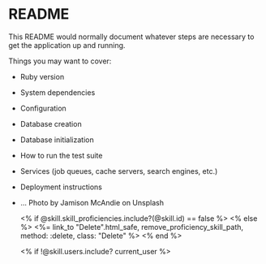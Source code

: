 # README

This README would normally document whatever steps are necessary to get the
application up and running.

Things you may want to cover:

* Ruby version

* System dependencies

* Configuration

* Database creation

* Database initialization

* How to run the test suite

* Services (job queues, cache servers, search engines, etc.)

* Deployment instructions

* ...
Photo by Jamison McAndie on Unsplash

  <% if @skill.skill_proficiencies.include?(@skill.id) == false %>
  <% else %>
  <%= link_to "Delete".html_safe, remove_proficiency_skill_path, method: :delete, class: "Delete" %>
  <% end %>


  <% if !@skill.users.include? current_user %>
